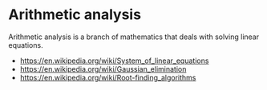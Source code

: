 # Arithmetic analysis

Arithmetic analysis is a branch of mathematics that deals with solving linear equations.

* <https://en.wikipedia.org/wiki/System_of_linear_equations>
* <https://en.wikipedia.org/wiki/Gaussian_elimination>
* <https://en.wikipedia.org/wiki/Root-finding_algorithms>

